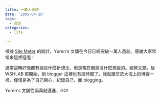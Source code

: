 ```yaml
---
title: 一萬人造訪
date: '2005-04-19'
tags:
  - 資訊
categories:
  - life

---
```

根據 [Site Meter](http://www.sitemeter.com/default.asp?action=stats&site=s19yurenju) 的統計，Yuren's 文舖在今日已經突破一萬人造訪。感謝大家常常來這裡逛喔！  
  
通常這時好像都有說些什麼新想法，但是現在倒是沒什麼想說的。經營文舖，從 WSHLAB 那開始，到 blogger 這裡也有段時間了。我就跟茫茫大海上的博客一樣，僅僅是為了自己開心、紀錄自己，而 blogging。  
  
Yuren's 文舖往兩萬點邁進，GO!